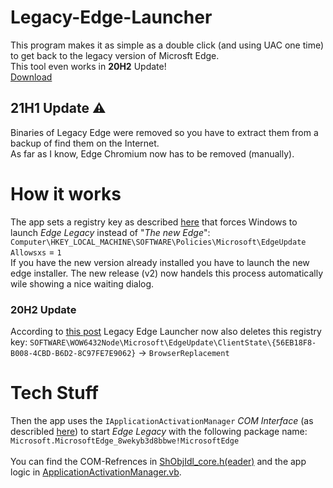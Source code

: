# Legacy-Edge-Launcher
This program makes it as simple as a double click (and using UAC one time) to get back to the legacy version of Microsft Edge.   
This tool even works in **20H2** Update!   
<a href="https://github.com/ShortDevelopment/Legacy-Edge-Launcher/releases/latest">Download</a>   
   
## 21H1 Update ⚠
Binaries of Legacy Edge were removed so you have to extract them from a backup of find them on the Internet.   
As far as I know, Edge Chromium now has to be removed (manually).

# How it works
The app sets a registry key as described <a href="https://docs.microsoft.com/en-us/deployedge/microsoft-edge-sysupdate-access-old-edge#side-by-side-experience-with-microsoft-edge-stable-channel-and-microsoft-edge-legacy">here</a> that forces Windows to launch <i>Edge Legacy</i> instead of "<i>The new Edge</i>":   
`Computer\HKEY_LOCAL_MACHINE\SOFTWARE\Policies\Microsoft\EdgeUpdate`   
`Allowsxs` = `1`   
If you have the new version already installed you have to launch the new edge installer. The new release (v2) now handels this process automatically wile showing a nice waiting dialog.   
   
### 20H2 Update
According to [this post](https://techcommunity.microsoft.com/t5/discussions/microsoft-edge-legacy/m-p/1624481/highlight/true#M34656) Legacy Edge Launcher now also deletes this registry key: `SOFTWARE\WOW6432Node\Microsoft\EdgeUpdate\ClientState\{56EB18F8-B008-4CBD-B6D2-8C97FE7E9062}` -> `BrowserReplacement`   
   
# Tech Stuff
Then the app uses the `IApplicationActivationManager` <i>COM Interface</i> (as describled <a href="https://docs.microsoft.com/en-us/windows/win32/api/shobjidl_core/nn-shobjidl_core-iapplicationactivationmanager">here</a>) to start <i>Edge Legacy</i> with the following package name:<br/>
`Microsoft.MicrosoftEdge_8wekyb3d8bbwe!MicrosoftEdge`<br/>
<br/>
You can find the COM-Refrences in <a href="ShObjIdl_core.header">ShObjIdl_core.h(eader)</a> and the app logic in <a href="ApplicationActivationManager.vb">ApplicationActivationManager.vb</a>.<br/>
